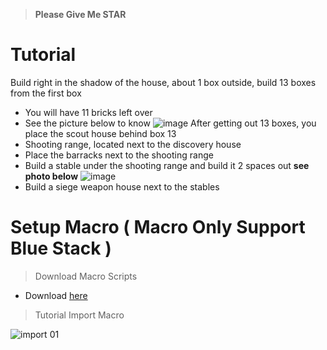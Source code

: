> **Please Give Me STAR** 

# Tutorial
Build right in the shadow of the house, about 1 box outside, build 13 boxes from the first box
- You will have 11 bricks left over
- See the picture below to know
![image](https://github.com/SerenityEirlys/Rise-of-KingDooms-Auto-Marco-Bot/assets/100836558/7123b6f8-3ddf-49a1-a0d2-0c3d83eb2acb)
After getting out 13 boxes, you place the scout house behind box 13
- Shooting range, located next to the discovery house
- Place the barracks next to the shooting range
- Build a stable under the shooting range and build it 2 spaces out **see photo below**
![image](https://github.com/SerenityEirlys/Rise-of-KingDooms-Auto-Marco-Bot/assets/100836558/c7c2bed0-e075-4a76-93b2-3578bc94d57a)
- Build a siege weapon house next to the stables

# Setup Macro ( Macro Only Support Blue Stack )
> Download Macro Scripts
- Download [here](https://github.com/SerenityEirlys/Rise-of-KingDooms-Auto-Marco-Bot/releases/download/Bluestack5/auto.train.+.do.suong.json)

> Tutorial Import Macro

![import 01](https://github.com/SerenityEirlys/Rise-of-KingDooms-Auto-Marco-Bot/assets/100836558/72840717-3ac2-41d7-bc66-4dc76b3e735b)
